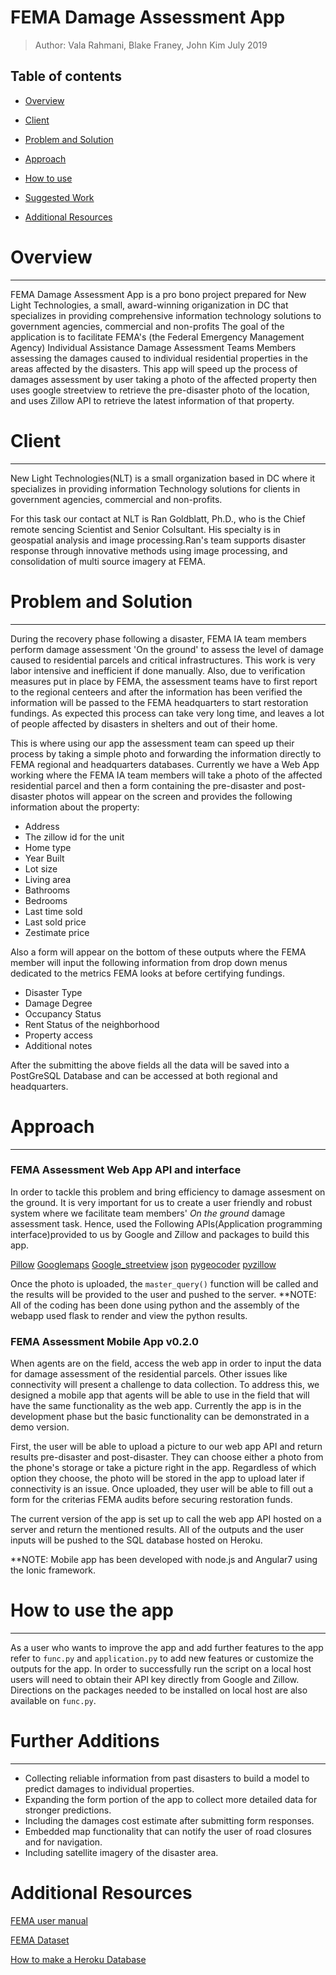 # FEMA Damage Assessment App

> Author: Vala Rahmani, Blake Franey, John Kim
> July 2019

## Table of contents


- [Overview](#Overview)

- [Client](#Client)

- [Problem and Solution](#Problem_and_Solution')

- [Approach](#Approach)

- [How to use](#How_to_use)

- [Suggested Work](#Suggested_Work)

- [Additional Resources](#Additional_Resources)






<a id='Overview'></a>
# Overview
---

FEMA Damage Assessment App is a pro bono project prepared for New Light Technologies, a small, award-winning origanization in DC that specializes in providing comprehensive information technology solutions to government agencies, commercial and non-profits
The goal of the application is to facilitate FEMA's (the Federal Emergency Management Agency) Individual Assistance Damage Assessment Teams Members assessing the damages caused to individual residential properties in the areas affected by the disasters. This app will speed up the process of damages assessment by user taking a photo of the affected property then uses google streetview to retrieve the pre-disaster photo of the location, and uses Zillow API to retrieve the latest information of that property. 


<a id='Client'></a>
# Client
---

New Light Technologies(NLT) is a small organization based in DC where it specializes in providing information Technology solutions for clients in government agencies, commercial and non-profits. 

For this task our contact at NLT is Ran Goldblatt, Ph.D., who is the Chief remote sencing Scientist and Senior Colsultant. His specialty is in geospatial analysis and image processing.Ran's team supports disaster response through innovative methods using image processing, and consolidation of multi source imagery at FEMA.
 

<a id='Problem_and_Solution'></a>
# Problem and Solution
---

During the recovery phase following a disaster, FEMA IA team members perform damage assessment 'On the ground' to assess the level of damage caused to residential parcels and critical infrastructures. This work is very labor intensive and inefficient if done manually. Also, due to verification measures put in place by FEMA, the assessment teams have to first report to the regional centeers and after the information has been verified the information will be passed to the FEMA headquarters to start restoration fundings. As expected this process can take very long time, and leaves a lot of people affected by disasters in shelters and out of their home.


This is where using our app the assessment team can speed up their process by taking a simple photo and forwarding the information directly to FEMA regional and headquarters databases. Currently we have a Web App working where the FEMA IA team members will take a photo of the affected residential parcel and then a form containing the pre-disaster and post-disaster photos will appear on the screen and provides the following information about the property:

- Address
- The zillow id for the unit
- Home type
- Year Built 
- Lot size
- Living area 
- Bathrooms
- Bedrooms
- Last time sold
- Last sold price
- Zestimate price

Also a form will appear on the bottom of these outputs where the FEMA member will input the following information from drop down menus dedicated to the metrics FEMA looks at before certifying fundings. 

- Disaster Type
- Damage Degree
- Occupancy Status 
- Rent Status of the neighborhood
- Property access
- Additional notes

After the submitting the above fields all the data will be saved into a PostGreSQL Database and can be accessed at both regional and headquarters.

<a id='Approach'></a>
# Approach
---

###  FEMA Assessment Web App API and interface

In order to tackle this problem and bring efficiency to damage assesment on the ground. It is very important for us to create a user friendly and robust system where we facilitate team members' *On the ground* damage assessment task. Hence, used the Following APIs(Application programming interface)provided to us by Google and Zillow and packages to build this app.

[Pillow](https://pillow.readthedocs.io/en/stable/installation.html)
[Googlemaps](https://pypi.org/project/googlemaps/)
[Google_streetview](https://pypi.org/project/google-streetview/)
[json](https://docs.python.org/3/library/json.html)
[pygeocoder](https://pypi.org/project/pygeocoder/)
[pyzillow](https://pypi.org/project/pyzillow/)

Once the photo is uploaded, the `master_query()` function will be called and the results will be provided to the user and pushed to the server.
**NOTE: All of the coding has been done using python and the assembly of the webapp used flask to render and view the python results.

### FEMA Assessment Mobile App v0.2.0

When agents are on the field, access the web app in order to input the data for damage assessment of the residential parcels.  Other issues like connectivity will present a challenge to data collection.  To address this, we designed a mobile app that agents will be able to use in the field that will have the same functionality as the web app.  Currently the app is in the development phase but the basic functionality can be demonstrated in a demo version.  

First, the user will be able to upload a picture to our web app API and return results pre-disaster and post-disaster.  They can choose either a photo from the phone's storage or take a picture right in the app.  Regardless of which option they choose, the photo will be stored in the app to upload later if connectivity is an issue.  Once uploaded, they user will be able to fill out a form for the criterias FEMA audits before securing restoration funds.  

The current version of the app is set up to call the web app API hosted on a server and return the mentioned results.  All of the outputs and the user inputs will be pushed to the SQL database hosted on Heroku.

**NOTE: Mobile app has been developed with node.js and Angular7 using the Ionic framework.

<a id='How_to_Use'></a>
# How to use the app
---

As a user who wants to improve the app and add further features to the app refer to `func.py` and `application.py` to add new features or customize the outputs for the app. In order to successfully run the script on a local host users will need to obtain their API key directly from Google and Zillow. Directions on the packages needed to be installed on local host are also available on `func.py`.



<a id= 'Suggested_Work'></a>
# Further Additions
---

- Collecting reliable information from past disasters to build a model to predict damages to individual properties.
- Expanding the form portion of the app to collect more detailed data for stronger predictions.
- Including the damages cost estimate after submitting form responses.
- Embedded map functionality that can notify the user of road closures and for navigation.
- Including satellite imagery of the disaster area.



<a id='Additional_Resources'></a>
# Additional Resources
[FEMA user manual](https://www.fema.gov/media-library-data/1459972926996-a31eb90a2741e86699ef34ce2069663a/PDAManualFinal6.pdf)

[FEMA Dataset](https://www.fema.gov/openfema-dataset-individual-assistance-housing-registrants-large-disasters-v1)

[How to make a Heroku Database](https://devcenter.heroku.com/articles/getting-started-with-kotlin#use-a-database)



